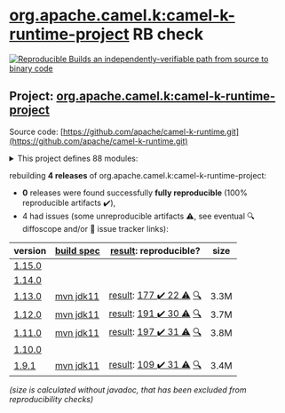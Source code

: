 [org.apache.camel.k:camel-k-runtime-project](https://search.maven.org/artifact/org.apache.camel.k/camel-k-runtime-project/) RB check
=======

[![Reproducible Builds](https://reproducible-builds.org/images/logos/rb.svg) an independently-verifiable path from source to binary code](https://reproducible-builds.org/)

## Project: [org.apache.camel.k:camel-k-runtime-project](https://search.maven.org/artifact/org.apache.camel.k/camel-k-runtime-project/)

Source code: [https://github.com/apache/camel-k-runtime.git](https://github.com/apache/camel-k-runtime.git)

<details><summary>This project defines 88 modules:</summary>

* [org.apache.camel.k:apache-camel-k-runtime](https://search.maven.org/artifact/org.apache.camel.k/apache-camel-k-runtime/)
* [org.apache.camel.k:camel-cloudevents](https://search.maven.org/artifact/org.apache.camel.k/camel-cloudevents/)
* [org.apache.camel.k:camel-k-annotations](https://search.maven.org/artifact/org.apache.camel.k/camel-k-annotations/)
* [org.apache.camel.k:camel-k-apt](https://search.maven.org/artifact/org.apache.camel.k/camel-k-apt/)
* [org.apache.camel.k:camel-k-catalog](https://search.maven.org/artifact/org.apache.camel.k/camel-k-catalog/)
* [org.apache.camel.k:camel-k-catalog-model](https://search.maven.org/artifact/org.apache.camel.k/camel-k-catalog-model/)
* [org.apache.camel.k:camel-k-cloudevents](https://search.maven.org/artifact/org.apache.camel.k/camel-k-cloudevents/)
* [org.apache.camel.k:camel-k-cloudevents-deployment](https://search.maven.org/artifact/org.apache.camel.k/camel-k-cloudevents-deployment/)
* [org.apache.camel.k:camel-k-cloudevents-parent](https://search.maven.org/artifact/org.apache.camel.k/camel-k-cloudevents-parent/)
* [org.apache.camel.k:camel-k-components](https://search.maven.org/artifact/org.apache.camel.k/camel-k-components/)
* [org.apache.camel.k:camel-k-core](https://search.maven.org/artifact/org.apache.camel.k/camel-k-core/)
* [org.apache.camel.k:camel-k-core-api](https://search.maven.org/artifact/org.apache.camel.k/camel-k-core-api/)
* [org.apache.camel.k:camel-k-core-deployment](https://search.maven.org/artifact/org.apache.camel.k/camel-k-core-deployment/)
* [org.apache.camel.k:camel-k-core-parent](https://search.maven.org/artifact/org.apache.camel.k/camel-k-core-parent/)
* [org.apache.camel.k:camel-k-core-support](https://search.maven.org/artifact/org.apache.camel.k/camel-k-core-support/)
* [org.apache.camel.k:camel-k-cron](https://search.maven.org/artifact/org.apache.camel.k/camel-k-cron/)
* [org.apache.camel.k:camel-k-cron-deployment](https://search.maven.org/artifact/org.apache.camel.k/camel-k-cron-deployment/)
* [org.apache.camel.k:camel-k-cron-impl](https://search.maven.org/artifact/org.apache.camel.k/camel-k-cron-impl/)
* [org.apache.camel.k:camel-k-cron-parent](https://search.maven.org/artifact/org.apache.camel.k/camel-k-cron-parent/)
* [org.apache.camel.k:camel-k-itests](https://search.maven.org/artifact/org.apache.camel.k/camel-k-itests/)
* [org.apache.camel.k:camel-k-itests-core](https://search.maven.org/artifact/org.apache.camel.k/camel-k-itests-core/)
* [org.apache.camel.k:camel-k-itests-cron](https://search.maven.org/artifact/org.apache.camel.k/camel-k-itests-cron/)
* [org.apache.camel.k:camel-k-itests-kamelet](https://search.maven.org/artifact/org.apache.camel.k/camel-k-itests-kamelet/)
* [org.apache.camel.k:camel-k-itests-knative](https://search.maven.org/artifact/org.apache.camel.k/camel-k-itests-knative/)
* [org.apache.camel.k:camel-k-itests-knative-consumer](https://search.maven.org/artifact/org.apache.camel.k/camel-k-itests-knative-consumer/)
* [org.apache.camel.k:camel-k-itests-knative-env-from-properties](https://search.maven.org/artifact/org.apache.camel.k/camel-k-itests-knative-env-from-properties/)
* [org.apache.camel.k:camel-k-itests-knative-env-from-registry](https://search.maven.org/artifact/org.apache.camel.k/camel-k-itests-knative-env-from-registry/)
* [org.apache.camel.k:camel-k-itests-knative-producer](https://search.maven.org/artifact/org.apache.camel.k/camel-k-itests-knative-producer/)
* [org.apache.camel.k:camel-k-itests-knative-sinkbinding](https://search.maven.org/artifact/org.apache.camel.k/camel-k-itests-knative-sinkbinding/)
* [org.apache.camel.k:camel-k-itests-knative-source-groovy](https://search.maven.org/artifact/org.apache.camel.k/camel-k-itests-knative-source-groovy/)
* [org.apache.camel.k:camel-k-itests-knative-source-java](https://search.maven.org/artifact/org.apache.camel.k/camel-k-itests-knative-source-java/)
* [org.apache.camel.k:camel-k-itests-knative-source-js](https://search.maven.org/artifact/org.apache.camel.k/camel-k-itests-knative-source-js/)
* [org.apache.camel.k:camel-k-itests-knative-source-xml](https://search.maven.org/artifact/org.apache.camel.k/camel-k-itests-knative-source-xml/)
* [org.apache.camel.k:camel-k-itests-knative-source-yaml](https://search.maven.org/artifact/org.apache.camel.k/camel-k-itests-knative-source-yaml/)
* [org.apache.camel.k:camel-k-itests-loader-groovy](https://search.maven.org/artifact/org.apache.camel.k/camel-k-itests-loader-groovy/)
* [org.apache.camel.k:camel-k-itests-loader-inspector](https://search.maven.org/artifact/org.apache.camel.k/camel-k-itests-loader-inspector/)
* [org.apache.camel.k:camel-k-itests-loader-java](https://search.maven.org/artifact/org.apache.camel.k/camel-k-itests-loader-java/)
* [org.apache.camel.k:camel-k-itests-loader-js](https://search.maven.org/artifact/org.apache.camel.k/camel-k-itests-loader-js/)
* [org.apache.camel.k:camel-k-itests-loader-jsh](https://search.maven.org/artifact/org.apache.camel.k/camel-k-itests-loader-jsh/)
* [org.apache.camel.k:camel-k-itests-loader-kotlin](https://search.maven.org/artifact/org.apache.camel.k/camel-k-itests-loader-kotlin/)
* [org.apache.camel.k:camel-k-itests-loader-polyglot](https://search.maven.org/artifact/org.apache.camel.k/camel-k-itests-loader-polyglot/)
* [org.apache.camel.k:camel-k-itests-loader-xml](https://search.maven.org/artifact/org.apache.camel.k/camel-k-itests-loader-xml/)
* [org.apache.camel.k:camel-k-itests-loader-yaml](https://search.maven.org/artifact/org.apache.camel.k/camel-k-itests-loader-yaml/)
* [org.apache.camel.k:camel-k-itests-master](https://search.maven.org/artifact/org.apache.camel.k/camel-k-itests-master/)
* [org.apache.camel.k:camel-k-itests-runtime](https://search.maven.org/artifact/org.apache.camel.k/camel-k-itests-runtime/)
* [org.apache.camel.k:camel-k-itests-runtime-inspector](https://search.maven.org/artifact/org.apache.camel.k/camel-k-itests-runtime-inspector/)
* [org.apache.camel.k:camel-k-itests-runtime-xml](https://search.maven.org/artifact/org.apache.camel.k/camel-k-itests-runtime-xml/)
* [org.apache.camel.k:camel-k-itests-runtime-yaml](https://search.maven.org/artifact/org.apache.camel.k/camel-k-itests-runtime-yaml/)
* [org.apache.camel.k:camel-k-itests-support](https://search.maven.org/artifact/org.apache.camel.k/camel-k-itests-support/)
* [org.apache.camel.k:camel-k-itests-webhook](https://search.maven.org/artifact/org.apache.camel.k/camel-k-itests-webhook/)
* [org.apache.camel.k:camel-k-kamelet-reify](https://search.maven.org/artifact/org.apache.camel.k/camel-k-kamelet-reify/)
* [org.apache.camel.k:camel-k-kamelet-reify-deployment](https://search.maven.org/artifact/org.apache.camel.k/camel-k-kamelet-reify-deployment/)
* [org.apache.camel.k:camel-k-kamelet-reify-parent](https://search.maven.org/artifact/org.apache.camel.k/camel-k-kamelet-reify-parent/)
* [org.apache.camel.k:camel-k-knative](https://search.maven.org/artifact/org.apache.camel.k/camel-k-knative/)
* [org.apache.camel.k:camel-k-knative-consumer](https://search.maven.org/artifact/org.apache.camel.k/camel-k-knative-consumer/)
* [org.apache.camel.k:camel-k-knative-consumer-deployment](https://search.maven.org/artifact/org.apache.camel.k/camel-k-knative-consumer-deployment/)
* [org.apache.camel.k:camel-k-knative-consumer-parent](https://search.maven.org/artifact/org.apache.camel.k/camel-k-knative-consumer-parent/)
* [org.apache.camel.k:camel-k-knative-deployment](https://search.maven.org/artifact/org.apache.camel.k/camel-k-knative-deployment/)
* [org.apache.camel.k:camel-k-knative-impl](https://search.maven.org/artifact/org.apache.camel.k/camel-k-knative-impl/)
* [org.apache.camel.k:camel-k-knative-parent](https://search.maven.org/artifact/org.apache.camel.k/camel-k-knative-parent/)
* [org.apache.camel.k:camel-k-knative-producer](https://search.maven.org/artifact/org.apache.camel.k/camel-k-knative-producer/)
* [org.apache.camel.k:camel-k-knative-producer-deployment](https://search.maven.org/artifact/org.apache.camel.k/camel-k-knative-producer-deployment/)
* [org.apache.camel.k:camel-k-knative-producer-parent](https://search.maven.org/artifact/org.apache.camel.k/camel-k-knative-producer-parent/)
* [org.apache.camel.k:camel-k-loader-jsh](https://search.maven.org/artifact/org.apache.camel.k/camel-k-loader-jsh/)
* [org.apache.camel.k:camel-k-loader-jsh-deployment](https://search.maven.org/artifact/org.apache.camel.k/camel-k-loader-jsh-deployment/)
* [org.apache.camel.k:camel-k-loader-jsh-impl](https://search.maven.org/artifact/org.apache.camel.k/camel-k-loader-jsh-impl/)
* [org.apache.camel.k:camel-k-loader-jsh-parent](https://search.maven.org/artifact/org.apache.camel.k/camel-k-loader-jsh-parent/)
* [org.apache.camel.k:camel-k-master](https://search.maven.org/artifact/org.apache.camel.k/camel-k-master/)
* [org.apache.camel.k:camel-k-master-deployment](https://search.maven.org/artifact/org.apache.camel.k/camel-k-master-deployment/)
* [org.apache.camel.k:camel-k-master-impl](https://search.maven.org/artifact/org.apache.camel.k/camel-k-master-impl/)
* [org.apache.camel.k:camel-k-master-parent](https://search.maven.org/artifact/org.apache.camel.k/camel-k-master-parent/)
* [org.apache.camel.k:camel-k-maven-plugin](https://search.maven.org/artifact/org.apache.camel.k/camel-k-maven-plugin/)
* [org.apache.camel.k:camel-k-runtime](https://search.maven.org/artifact/org.apache.camel.k/camel-k-runtime/)
* [org.apache.camel.k:camel-k-runtime-bom](https://search.maven.org/artifact/org.apache.camel.k/camel-k-runtime-bom/)
* [org.apache.camel.k:camel-k-runtime-deployment](https://search.maven.org/artifact/org.apache.camel.k/camel-k-runtime-deployment/)
* [org.apache.camel.k:camel-k-runtime-parent](https://search.maven.org/artifact/org.apache.camel.k/camel-k-runtime-parent/)
* [org.apache.camel.k:camel-k-runtime-project](https://search.maven.org/artifact/org.apache.camel.k/camel-k-runtime-project/)
* [org.apache.camel.k:camel-k-support](https://search.maven.org/artifact/org.apache.camel.k/camel-k-support/)
* [org.apache.camel.k:camel-k-test](https://search.maven.org/artifact/org.apache.camel.k/camel-k-test/)
* [org.apache.camel.k:camel-k-webhook](https://search.maven.org/artifact/org.apache.camel.k/camel-k-webhook/)
* [org.apache.camel.k:camel-k-webhook-deployment](https://search.maven.org/artifact/org.apache.camel.k/camel-k-webhook-deployment/)
* [org.apache.camel.k:camel-k-webhook-impl](https://search.maven.org/artifact/org.apache.camel.k/camel-k-webhook-impl/)
* [org.apache.camel.k:camel-k-webhook-parent](https://search.maven.org/artifact/org.apache.camel.k/camel-k-webhook-parent/)
* [org.apache.camel.k:camel-knative](https://search.maven.org/artifact/org.apache.camel.k/camel-knative/)
* [org.apache.camel.k:camel-knative-api](https://search.maven.org/artifact/org.apache.camel.k/camel-knative-api/)
* [org.apache.camel.k:camel-knative-http](https://search.maven.org/artifact/org.apache.camel.k/camel-knative-http/)
* [org.apache.camel.k:camel-knative-parent](https://search.maven.org/artifact/org.apache.camel.k/camel-knative-parent/)
* [org.apache.camel.k:camel-knative-test](https://search.maven.org/artifact/org.apache.camel.k/camel-knative-test/)
</details>

rebuilding **4 releases** of org.apache.camel.k:camel-k-runtime-project:
- **0** releases were found successfully **fully reproducible** (100% reproducible artifacts :heavy_check_mark:),
- 4 had issues (some unreproducible artifacts :warning:, see eventual :mag: diffoscope and/or :memo: issue tracker links):

| version | [build spec](/BUILDSPEC.md) | [result](https://reproducible-builds.org/docs/jvm/): reproducible? | size |
| -- | --------- | ------ | -- |
| [1.15.0](https://search.maven.org/artifact/org.apache.camel.k/camel-k-runtime-project/1.15.0/pom) | | | |
| [1.14.0](https://search.maven.org/artifact/org.apache.camel.k/camel-k-runtime-project/1.14.0/pom) | | | |
| [1.13.0](https://search.maven.org/artifact/org.apache.camel.k/camel-k-runtime-project/1.13.0/pom) | [mvn jdk11](camel-k-runtime-1.13.0.buildspec) | [result](camel-k-runtime-project-1.13.0.buildinfo): [177 :heavy_check_mark:  22 :warning:](camel-k-runtime-project-1.13.0.buildcompare) [:mag:](camel-k-runtime-project-1.13.0.diffoscope) | 3.3M |
| [1.12.0](https://search.maven.org/artifact/org.apache.camel.k/camel-k-runtime-project/1.12.0/pom) | [mvn jdk11](camel-k-runtime-1.12.0.buildspec) | [result](camel-k-runtime-project-1.12.0.buildinfo): [191 :heavy_check_mark:  30 :warning:](camel-k-runtime-project-1.12.0.buildcompare) [:mag:](camel-k-runtime-project-1.12.0.diffoscope) | 3.7M |
| [1.11.0](https://search.maven.org/artifact/org.apache.camel.k/camel-k-runtime-project/1.11.0/pom) | [mvn jdk11](camel-k-runtime-1.11.0.buildspec) | [result](camel-k-runtime-project-1.11.0.buildinfo): [197 :heavy_check_mark:  31 :warning:](camel-k-runtime-project-1.11.0.buildcompare) [:mag:](camel-k-runtime-project-1.11.0.diffoscope) | 3.8M |
| [1.10.0](https://search.maven.org/artifact/org.apache.camel.k/camel-k-runtime-project/1.10.0/pom) | | | |
| [1.9.1](https://search.maven.org/artifact/org.apache.camel.k/camel-k-runtime-project/1.9.1/pom) | [mvn jdk11](camel-k-runtime-1.9.1.buildspec) | [result](camel-k-runtime-project-1.9.1.buildinfo): [109 :heavy_check_mark:  31 :warning:](camel-k-runtime-project-1.9.1.buildcompare) [:mag:](camel-k-runtime-project-1.9.1.diffoscope) | 3.4M |

<i>(size is calculated without javadoc, that has been excluded from reproducibility checks)</i>
